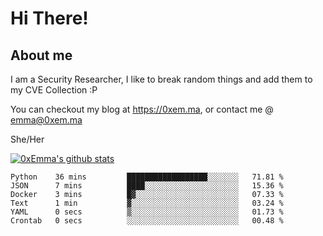 # Hi There!

## About me
I am a Security Researcher, I like to break random things and add them to my CVE Collection :P 

You can checkout my blog at https://0xem.ma, or contact me @ [emma@0xem.ma](mailto:emma@0xem.ma)

She/Her

[![0xEmma's github stats](https://github-readme-stats.vercel.app/api?username=0xEmma&count_private=true&show_icons=true&theme=dark)](https://github.com/0xEmma)
<!--START_SECTION:waka-->

```text
Python    36 mins         ██████████████████░░░░░░░   71.81 %
JSON      7 mins          ████░░░░░░░░░░░░░░░░░░░░░   15.36 %
Docker    3 mins          █▓░░░░░░░░░░░░░░░░░░░░░░░   07.33 %
Text      1 min           ▓░░░░░░░░░░░░░░░░░░░░░░░░   03.24 %
YAML      0 secs          ▒░░░░░░░░░░░░░░░░░░░░░░░░   01.73 %
Crontab   0 secs          ░░░░░░░░░░░░░░░░░░░░░░░░░   00.48 %
```

<!--END_SECTION:waka-->

